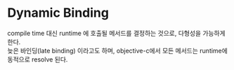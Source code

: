 # Dynamic Binding

compile time 대신 runtime 에 호출될 메서드를 결정하는 것으로, 다형성을 가능하게 한다.<br>
늦은 바인딩(late binding) 이라고도 하며, objective-c에서 모든 메서드는 runtime에 동적으로 resolve 된다.<br>

